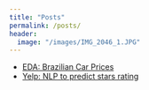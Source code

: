 ```yaml
---
title: "Posts"
permalink: /posts/
header:
  image: "/images/IMG_2046_1.JPG"
---
```


* [EDA: Brazilian Car Prices](https://ddantasds.github.io/fipe/)
* [Yelp: NLP to predict stars rating](https://ddantasds.github.io/yelp_nlp/)
